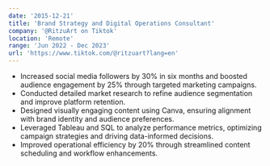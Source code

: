 ```yaml
---
date: '2015-12-21'
title: 'Brand Strategy and Digital Operations Consultant'
company: '@RitzuArt on Tiktok'
location: 'Remote'
range: 'Jun 2022 - Dec 2023'
url: 'https://www.tiktok.com/@ritzuart?lang=en'
---
```


- Increased social media followers by 30% in six months and boosted audience engagement by 25% through targeted marketing campaigns.
- Conducted detailed market research to refine audience segmentation and improve platform retention.
- Designed visually engaging content using Canva, ensuring alignment with brand identity and audience preferences.
- Leveraged Tableau and SQL to analyze performance metrics, optimizing campaign strategies and driving data-informed decisions.
- Improved operational efficiency by 20% through streamlined content scheduling and workflow enhancements.
